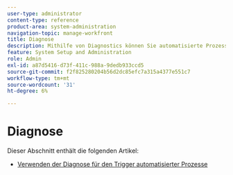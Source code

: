 ```yaml
---
user-type: administrator
content-type: reference
product-area: system-administration
navigation-topic: manage-workfront
title: Diagnose
description: Mithilfe von Diagnostics können Sie automatisierte Prozesse, wie zeitbasierte Skripte, Neuberechnungen und E-Mail-Benachrichtigungen, manuell Trigger.
feature: System Setup and Administration
role: Admin
exl-id: a87d5416-d73f-411c-988a-9dedb933ccd5
source-git-commit: f2f825280204b56d2dc85efc7a315a4377e551c7
workflow-type: tm+mt
source-wordcount: '31'
ht-degree: 6%

---
```


# Diagnose

Dieser Abschnitt enthält die folgenden Artikel:

* [Verwenden der Diagnose für den Trigger automatisierter Prozesse](../../../administration-and-setup/manage-workfront/run-diagnostics/use-diagnostics-to-trigger-automated-processes.md)
